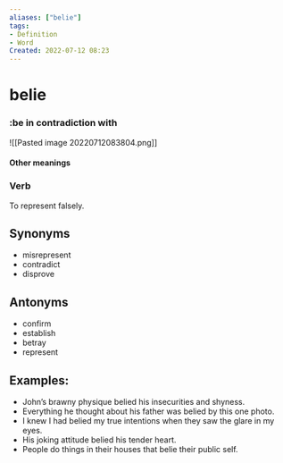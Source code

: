 ```yaml
---
aliases: ["belie"]
tags:
- Definition 
- Word
Created: 2022-07-12 08:23  
---
```

# belie
### :be in contradiction with

![[Pasted image 20220712083804.png]]

#### Other meanings

### Verb

To represent falsely.

## Synonyms 
- misrepresent 
- contradict 
- disprove 

## Antonyms 
- confirm 
- establish 
- betray 
- represent 

## Examples: 
- John’s brawny physique belied his insecurities and shyness. 
- Everything he thought about his father was belied by this one photo. 
- I knew I had belied my true intentions when they saw the glare in my eyes. 
- His joking attitude belied his tender heart. 
- People do things in their houses that belie their public self. 
